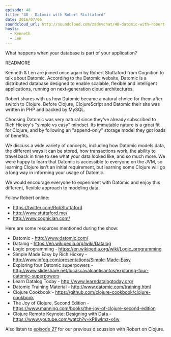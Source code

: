 ```yaml
---
episode: 48
title: "48 - Datomic with Robert Stuttaford"
date: 2016/07/06
soundcloud_url: http://soundcloud.com/zadevchat/48-datomic-with-robert-stuttaford
hosts:
  - Kenneth
  - Len
---
```


What happens when your database is part of your application?

READMORE

Kenneth & Len are joined once again by Robert Stuttaford from Cognition to talk about Datomic. According to the Datomic website, Datomic is a distributed database designed to enable scalable, flexible and intelligent applications, running on next-generation cloud architectures.

Robert shares with us how Datomic became a natural choice for them after switch to Clojure. Before Clojure, ClojureScript and Datomic their site was written in PHP and backed by MySQL.

Choosing Datomic was very natural since they've already subscribed to Rich Hickey's "simple vs easy" mindset. Its immutable nature is a great fit for Clojure, and by following an "append-only" storage model they got loads of benefits.

We discuss a wide variety of concepts, including how Datomic models data, the different ways it can be stored, how transactions work, the ability to travel back in time to see what your data looked like, and so much more. We were happy to learn that Datomic is accessible to everyone on the JVM, so learning Clojure isn't an initial requirement, but learning some Clojure will go a long way in informing your usage of Datomic.

We would encourage everyone to experiment with Datomic and enjoy this different, flexible approach to modeling data.


Follow Robert online:

- https://twitter.com/RobStuttaford
- http://www.stuttaford.me/
- http://www.cognician.com/

Here are some resources mentioned during the show:

* Datomic - http://www.datomic.com/
* Datalog - https://en.wikipedia.org/wiki/Datalog
* Logic programming - https://en.wikipedia.org/wiki/Logic_programming
* Simple Made Easy by Rich Hickey - http://www.infoq.com/presentations/Simple-Made-Easy
* Exploring four Datomic superpowers - http://www.slideshare.net/lucascavalcantisantos/exploring-four-datomic-superpowers
* Learn Datalog Today - http://www.learndatalogtoday.org/
* Datomic Training Material - http://www.datomic.com/training.html
* Clojure Cookbook - https://github.com/clojure-cookbook/clojure-cookbook
* The Joy of Clojure, Second Edition - https://www.manning.com/books/the-joy-of-clojure-second-edition
* Clojure Remote Keynote: Designing with Data - https://www.youtube.com/watch?v=kP8wImz-x4w

Also listen to [episode 27](https://zadevchat.io/27/) for our previous discussion with Robert on Clojure.
